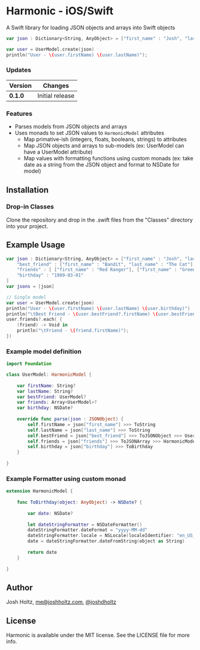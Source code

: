 # Harmonic - iOS/Swift

A Swift library for loading JSON objects and arrays into Swift objects

```swift
var json : Dictionary<String, AnyObject> = ["first_name" : "Josh", "last_name" : "Holtz"];

var user = UserModel.create(json)
println("User - \(user.firstName) \(user.lastName)");
```

### Updates

Version | Changes
--- | ---
**0.1.0** | Initial release

### Features
- Parses models from JSON objects and arrays
- Uses monads to set JSON values to `HarmonicModel` attributes
    - Map primative-ish (integers, floats, booleans, strings) to attributes
    - Map JSON objects and arrays to sub-models (ex: UserModel can have a UserModel attribute)
    - Map values with formatting functions using custom monads (ex: take date as a string from the JSON object and format to NSDate for model)

## Installation

### Drop-in Classes
Clone the repository and drop in the .swift files from the "Classes" directory into your project.

## Example Usage

```swift
var json : Dictionary<String, AnyObject> = ["first_name" : "Josh", "last_name" : "Holtz",
    "best_friend" : ["first_name" : "Bandit", "last_name" : "The Cat"],
    "friends" : [ ["first_name" : "Red Ranger"], ["first_name" : "Green Ranger"] ],
    "birthday" : "1989-03-01"
]
var jsons = [json]

// Single model
var user = UserModel.create(json)
println("User - \(user.firstName) \(user.lastName) \(user.birthday)")
println("\tBest Friend - \(user.bestFriend?.firstName) \(user.bestFriend?.lastName)")
user.friends?.each( {
    (friend) -> Void in
    println("\tFriend - \(friend.firstName)");
})
```

### Example model definition

```swift
import Foundation

class UserModel: HarmonicModel {
    
    var firstName: String?
    var lastName: String?
    var bestFriend: UserModel?
    var friends: Array<UserModel>?
    var birthday: NSDate?
    
    override func parse(json : JSONObject) {
        self.firstName = json["first_name"] >>> ToString
        self.lastName = json["last_name"] >>> ToString
        self.bestFriend = json["best_friend"] >>> ToJSONObject >>> UserModel.create
        self.friends = json["friends"] >>> ToJSONArray >>> HarmonicModelCollection<UserModel>.create
        self.birthday = json["birthday"] >>> ToBirthday
    }
    
}
```

### Example Formatter using custom monad

```swift
extension HarmonicModel {
    
    func ToBirthday(object: AnyObject) -> NSDate? {
        
        var date: NSDate?
        
        let dateStringFormatter = NSDateFormatter()
        dateStringFormatter.dateFormat = "yyyy-MM-dd"
        dateStringFormatter.locale = NSLocale(localeIdentifier: "en_US_POSIX")
        date = dateStringFormatter.dateFromString(object as String)
        
        return date
    }
    
}
```

## Author

Josh Holtz, me@joshholtz.com, [@joshdholtz](https://twitter.com/joshdholtz)

## License

Harmonic is available under the MIT license. See the LICENSE file for more info.
